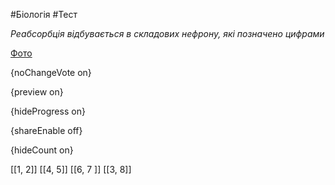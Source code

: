 #Біологія #Тест

*Реабсорбція відбувається в складових нефрону, які позначено цифрами*

[Фото](https://zno.osvita.ua//doc/images/znotest/81/8107/32.jpg)

{noChangeVote on}

{preview on}

{hideProgress on}

{shareEnable off}

{hideCount on}

[[1, 2]]
[[4, 5]]
[[6, 7 ]]
[[3, 8]]
